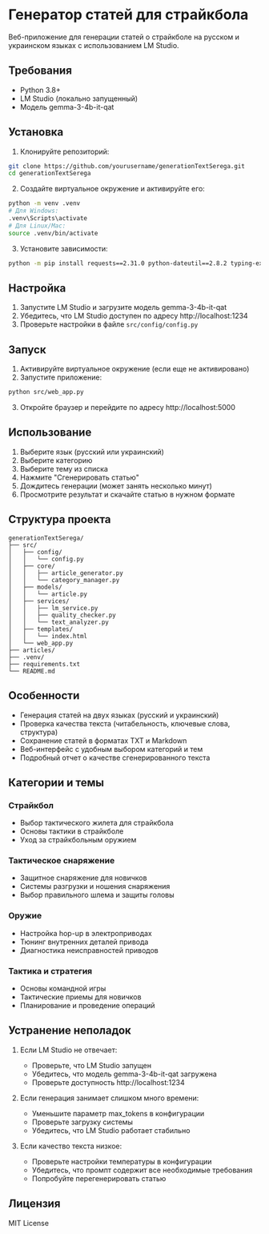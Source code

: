 # Генератор статей для страйкбола

Веб-приложение для генерации статей о страйкболе на русском и украинском языках с использованием LM Studio.

## Требования

- Python 3.8+
- LM Studio (локально запущенный)
- Модель gemma-3-4b-it-qat

## Установка

1. Клонируйте репозиторий:
```bash
git clone https://github.com/yourusername/generationTextSerega.git
cd generationTextSerega
```

2. Создайте виртуальное окружение и активируйте его:
```bash
python -m venv .venv
# Для Windows:
.venv\Scripts\activate
# Для Linux/Mac:
source .venv/bin/activate
```

3. Установите зависимости:
```bash
python -m pip install requests==2.31.0 python-dateutil==2.8.2 typing-extensions==4.9.0 flask==3.0.2 flask-wtf==1.2.1 python-dotenv==1.0.1 beautifulsoup4==4.12.3 textstat==0.7.3
```

## Настройка

1. Запустите LM Studio и загрузите модель gemma-3-4b-it-qat
2. Убедитесь, что LM Studio доступен по адресу http://localhost:1234
3. Проверьте настройки в файле `src/config/config.py`

## Запуск

1. Активируйте виртуальное окружение (если еще не активировано)
2. Запустите приложение:
```bash
python src/web_app.py
```
3. Откройте браузер и перейдите по адресу http://localhost:5000

## Использование

1. Выберите язык (русский или украинский)
2. Выберите категорию
3. Выберите тему из списка
4. Нажмите "Сгенерировать статью"
5. Дождитесь генерации (может занять несколько минут)
6. Просмотрите результат и скачайте статью в нужном формате

## Структура проекта

```
generationTextSerega/
├── src/
│   ├── config/
│   │   └── config.py
│   ├── core/
│   │   ├── article_generator.py
│   │   └── category_manager.py
│   ├── models/
│   │   └── article.py
│   ├── services/
│   │   ├── lm_service.py
│   │   ├── quality_checker.py
│   │   └── text_analyzer.py
│   ├── templates/
│   │   └── index.html
│   └── web_app.py
├── articles/
├── .venv/
├── requirements.txt
└── README.md
```

## Особенности

- Генерация статей на двух языках (русский и украинский)
- Проверка качества текста (читабельность, ключевые слова, структура)
- Сохранение статей в форматах TXT и Markdown
- Веб-интерфейс с удобным выбором категорий и тем
- Подробный отчет о качестве сгенерированного текста

## Категории и темы

### Страйкбол
- Выбор тактического жилета для страйкбола
- Основы тактики в страйкболе
- Уход за страйкбольным оружием

### Тактическое снаряжение
- Защитное снаряжение для новичков
- Системы разгрузки и ношения снаряжения
- Выбор правильного шлема и защиты головы

### Оружие
- Настройка hop-up в электроприводах
- Тюнинг внутренних деталей привода
- Диагностика неисправностей приводов

### Тактика и стратегия
- Основы командной игры
- Тактические приемы для новичков
- Планирование и проведение операций

## Устранение неполадок

1. Если LM Studio не отвечает:
   - Проверьте, что LM Studio запущен
   - Убедитесь, что модель gemma-3-4b-it-qat загружена
   - Проверьте доступность http://localhost:1234

2. Если генерация занимает слишком много времени:
   - Уменьшите параметр max_tokens в конфигурации
   - Проверьте загрузку системы
   - Убедитесь, что LM Studio работает стабильно

3. Если качество текста низкое:
   - Проверьте настройки температуры в конфигурации
   - Убедитесь, что промпт содержит все необходимые требования
   - Попробуйте перегенерировать статью

## Лицензия

MIT License 
